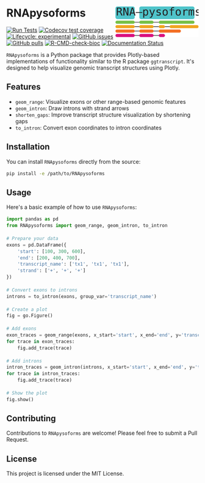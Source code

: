 # RNApysoforms <img src="./assets/RNA-pysoforms-logo.svg" align="right" height="80" />


<!-- badges: start -->
[![Run Tests](https://github.com/UK-SBCoA-EbbertLab/RNApysoforms/actions/workflows/main.yml/badge.svg)](https://github.com/UK-SBCoA-EbbertLab/RNApysoforms/actions/workflows/main.yml)
[![Codecov test coverage](https://codecov.io/gh/UK-SBCoA-EbbertLab/RNApysoforms/branch/main/graph/badge.svg)](https://app.codecov.io/gh/UK-SBCoA-EbbertLab/RNApysoforms?branch=main)
[![Lifecycle: experimental](https://img.shields.io/badge/lifecycle-experimental-orange.svg)](https://lifecycle.r-lib.org/articles/stages.html#experimental)
[![GitHub issues](https://img.shields.io/github/issues/UK-SBCoA-EbbertLab/RNApysoforms)](https://github.com/UK-SBCoA-EbbertLab/RNApysoforms/issues)
[![GitHub pulls](https://img.shields.io/github/issues-pr/UK-SBCoA-EbbertLab/RNApysoforms)](https://github.com/UK-SBCoA-EbbertLab/RNApysoforms/pulls)
[![R-CMD-check-bioc](https://github.com/UK-SBCoA-EbbertLab/RNApysoforms/actions/workflows/R-CMD-check-bioc.yml/badge.svg)](https://github.com/UK-SBCoA-EbbertLab/RNApysoforms/actions)
[![Documentation Status](https://readthedocs.org/projects/rna-pysoforms/badge/?version=latest)](https://rna-pysoforms.readthedocs.io/en/latest/?badge=latest)

<!-- badges: end -->



`RNApysoforms` is a Python package that provides Plotly-based implementations of functionality similar to the R package `ggtranscript`. It's designed to help visualize genomic transcript structures using Plotly.

## Features

- `geom_range`: Visualize exons or other range-based genomic features
- `geom_intron`: Draw introns with strand arrows
- `shorten_gaps`: Improve transcript structure visualization by shortening gaps
- `to_intron`: Convert exon coordinates to intron coordinates


## Installation

You can install `RNApysoforms` directly from the source:

```bash
pip install -e /path/to/RNApysoforms
```

## Usage

Here's a basic example of how to use `RNApysoforms`:

```python
import pandas as pd
from RNApysoforms import geom_range, geom_intron, to_intron

# Prepare your data
exons = pd.DataFrame({
    'start': [100, 300, 600],
    'end': [200, 400, 700],
    'transcript_name': ['tx1', 'tx1', 'tx1'],
    'strand': ['+', '+', '+']
})

# Convert exons to introns
introns = to_intron(exons, group_var='transcript_name')

# Create a plot
fig = go.Figure()

# Add exons
exon_traces = geom_range(exons, x_start='start', x_end='end', y='transcript_name')
for trace in exon_traces:
    fig.add_trace(trace)

# Add introns
intron_traces = geom_intron(introns, x_start='start', x_end='end', y='transcript_name', strand='strand')
for trace in intron_traces:
    fig.add_trace(trace)

# Show the plot
fig.show()
```

## Contributing

Contributions to `RNApysoforms` are welcome! Please feel free to submit a Pull Request.

## License

This project is licensed under the MIT License.
